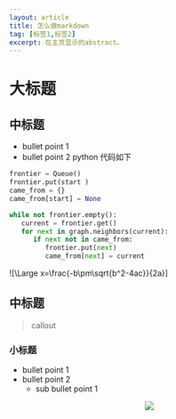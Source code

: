 ```yaml
---
layout: article
title: 怎么做markdown
tag: [标签1,标签2]
excerpt: 在主页显示的abstract。
---
```


# 大标题
## 中标题
- bullet point 1
- bullet point 2
python 代码如下

```python
frontier = Queue()
frontier.put(start )
came_from = {}
came_from[start] = None

while not frontier.empty():
   current = frontier.get()
   for next in graph.neighbors(current):
      if next not in came_from:
         frontier.put(next)
         came_from[next] = current

```

![\Large x=\frac{-b\pm\sqrt{b^2-4ac}}{2a}]

## 中标题
> callout

### 小标题
- bullet point 1
- bullet point 2 
  - sub bullet point 1

<div style="text-align: center"><img src="https://cdn.jsdelivr.net/gh/Mronne/MarkDownImg/img/20200429100953.png"/></div>

